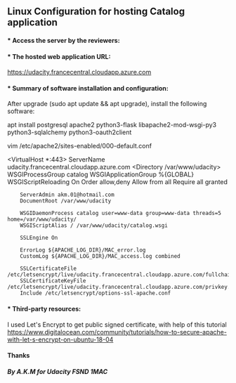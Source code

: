 ## Linux Configuration for hosting Catalog application

#### * Access the server by the reviewers:



#### * The hosted web application URL:
https://udacity.francecentral.cloudapp.azure.com

#### * Summary of software installation and configuration:
After upgrade (sudo apt update && apt upgrade), install the following software:

apt install postgresql apache2 python3-flask libapache2-mod-wsgi-py3 python3-sqlalchemy python3-oauth2client

vim /etc/apache2/sites-enabled/000-default.conf

<VirtualHost *:443>
        ServerName udacity.francecentral.cloudapp.azure.com
          <Directory /var/www/udacity>
                 WSGIProcessGroup catalog
                 WSGIApplicationGroup %{GLOBAL}
                 WSGIScriptReloading On
                 Order allow,deny
                 Allow from all
                 Require all granted
          </Directory>

        ServerAdmin akm.01@hotmail.com
        DocumentRoot /var/www/udacity

        WSGIDaemonProcess catalog user=www-data group=www-data threads=5 home=/var/www/udacity/
        WSGIScriptAlias / /var/www/udacity/catalog.wsgi
        
        SSLEngine On

        ErrorLog ${APACHE_LOG_DIR}/MAC_error.log
        CustomLog ${APACHE_LOG_DIR}/MAC_access.log combined

        SSLCertificateFile /etc/letsencrypt/live/udacity.francecentral.cloudapp.azure.com/fullchain.pem
        SSLCertificateKeyFile /etc/letsencrypt/live/udacity.francecentral.cloudapp.azure.com/privkey.pem
        Include /etc/letsencrypt/options-ssl-apache.conf
</VirtualHost>


#### * Third-party resources:
I used Let's Encrypt to get public signed certificate,
with help of this tutorial https://www.digitalocean.com/community/tutorials/how-to-secure-apache-with-let-s-encrypt-on-ubuntu-18-04

#### Thanks
##### By A.K.M for Udacity FSND 1MAC
